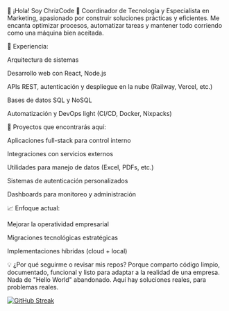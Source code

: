 👋 ¡Hola! Soy ChrizCode
🔧 Coordinador de Tecnología y Especialista en Marketing, apasionado por construir soluciones prácticas y eficientes. Me encanta optimizar procesos, automatizar tareas y mantener todo corriendo como una máquina bien aceitada.

🚀 Experiencia:

Arquitectura de sistemas

Desarrollo web con React, Node.js

APIs REST, autenticación y despliegue en la nube (Railway, Vercel, etc.)

Bases de datos SQL y NoSQL

Automatización y DevOps light (CI/CD, Docker, Nixpacks)

🧠 Proyectos que encontrarás aquí:

Aplicaciones full-stack para control interno

Integraciones con servicios externos

Utilidades para manejo de datos (Excel, PDFs, etc.)

Sistemas de autenticación personalizados

Dashboards para monitoreo y administración

📈 Enfoque actual:

Mejorar la operatividad empresarial

Migraciones tecnológicas estratégicas

Implementaciones híbridas (cloud + local)

💡 ¿Por qué seguirme o revisar mis repos?
Porque comparto código limpio, documentado, funcional y listo para adaptar a la realidad de una empresa. Nada de "Hello World" abandonado. Aquí hay soluciones reales, para problemas reales.

[![GitHub Streak](https://github-readme-streak-stats.herokuapp.com?user=ChrizcodeR&theme=dracula)](https://git.io/streak-stats)

